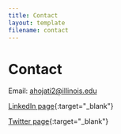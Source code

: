 ```yaml
---
title: Contact
layout: template
filename: contact
---
```


# Contact

Email: [ahojati2@illinois.edu](mailto:ahojati2.edu)

[LinkedIn page](https://www.linkedin.com/in/ashkhan-hojati-3709037b/){:target="_blank"}

[Twitter page](https://twitter.com/Ashkhan_Hojati){:target="_blank"}
